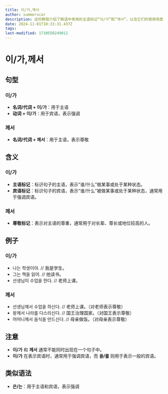 ```yaml
---
title: 이/가,께서
author: summerscar
description: 这份教程介绍了韩语中常用的主语标记“이/가”和“께서”，以及它们的使用场景和含义。教程还通过例句和注意事项，帮助学习者理解和区分这两种标记，并提供类似语法“은/는”的信息。
date: 2024-11-01T10:33:31.437Z
tags:
last-modified: 1730550249011
---
```


# 이/가,께서

## 句型

### 이/가
* **名词/代词 + 이/가**：用于主语
* **动词 + 이/가**：用于宾语，表示强调

### 께서
* **名词/代词 + 께서**：用于主语，表示尊敬

## 含义

### 이/가
* **主语标记**：标识句子的主语，表示“谁/什么”做某事或处于某种状态。
* **宾语标记**：标识句子的宾语，表示“谁/什么”被做某事或处于某种状态，通常用于强调宾语。

### 께서
* **尊敬标记**：表示对主语的尊重，通常用于对长辈、尊长或地位较高的人。

## 例子

### 이/가
* <Speak>나는 학생이야.</Speak>  // 我是学生。
* <Speak>그는 책을 읽어.</Speak>  // 他读书。
* <Speak>선생님이 수업을 한다.</Speak>  // 老师上课。

### 께서
* <Speak>선생님께서 수업을 하신다.</Speak>  // 老师上课。（对老师表示尊敬）
* <Speak>왕께서 나라를 다스리신다.</Speak>  // 国王治理国家。（对国王表示尊敬）
* <Speak>어머니께서 음식을 만드신다.</Speak>  // 母亲做饭。（对母亲表示尊敬）

## 注意

* **이/가** 和 **께서** 通常不能同时出现在一个句子中。
* **이/가** 在表示宾语时，通常用于强调宾语，而 **을/를** 则用于表示一般的宾语。

## 类似语法

* **은/는**：用于主语和宾语，表示强调
